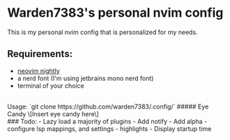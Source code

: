 # Warden7383's personal nvim config
This is my personal nvim config that is personalized for my needs.<br>
## Requirements:
- [neovim nightly](https://github.com/neovim/neovim/releases/)
- a nerd font (I'm using jetbrains mono nerd font)
- terminal of your choice

<br>
Usage:
`git clone https://github.com/warden7383/.config/`
##### Eye Candy
\[Insert eye candy here\]<br>
### Todo:
- Lazy load a majority of plugins
- Add notify
- Add alpha
- configure lsp  mappings, and settings 
- highlights
- Display startup time
